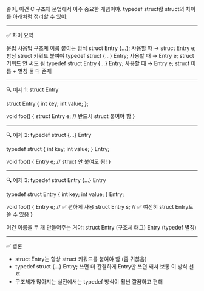 좋아, 이건 C 구조체 문법에서 아주 중요한 개념이야.
typedef struct랑 struct의 차이를 아래처럼 정리할 수 있어:

---

✅ 차이 요약

문법	사용법	구조체 이름 붙이는 방식
struct Entry {...};	사용할 때 → struct Entry e;	항상 struct 키워드 붙여야
typedef struct {...} Entry;	사용할 때 → Entry e;	struct 키워드 안 써도 됨
typedef struct Entry {...} Entry;	사용할 때 → Entry e;	struct 이름 + 별칭 둘 다 존재

---
🔍 예제 1: struct Entry

struct Entry {
    int key;
    int value;
};

void foo() {
    struct Entry e;  // 반드시 struct 붙여야 함
}

---

🔍 예제 2: typedef struct {...} Entry

typedef struct {
    int key;
    int value;
} Entry;

void foo() {
    Entry e;  // struct 안 붙여도 됨!
}

---

🔍 예제 3: typedef struct Entry {...} Entry

typedef struct Entry {
    int key;
    int value;
} Entry;

void foo() {
    Entry e;              // ✅ 편하게 사용
    struct Entry s;       // ✅ 여전히 struct Entry도 쓸 수 있음
}

이건 이름을 두 개 만들어주는 거야:
struct Entry (구조체 태그)
Entry (typedef 별칭)

---

✅ 결론
- struct Entry는 항상 struct 키워드를 붙여야 함 (좀 귀찮음)
- typedef struct {...} Entry; 쓰면 더 간결하게 Entry만 쓰면 돼서 보통 이 방식 선호
- 구조체가 많아지는 실전에서는 typedef 방식이 훨씬 깔끔하고 편해
